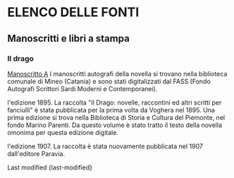 # ELENCO DELLE FONTI
## Manoscritti e libri a stampa

### Il drago
[Manoscritto A](/capuana/msviewer?docid=italian/capuana/ildrago/A) 
I manoscritti autografi della novella si trovano nella biblioteca comunale di Mineo (Catania) e sono stati digitalizzati dal FASS (Fondo Autografi Scrittori Sardi Moderni e Contemporanei).

l'edizione 1895. La raccolta "Il Drago: novelle, raccontini ed altri scritti per fanciulli" è stata pubblicata per la prima volta da Voghera nel 1895.
Una prima edizione si trova nella Biblioteca di Storia e Cultura del Piemonte, nel fondo Marino Parenti. Da questo volume
è stato tratto il testo della novella omonima per questa edizione digitale.

l'edizione 1907. La raccolta è stata nuovamente pubblicata nel 1907 dall'editore Paravia.

<p class=last-modified>Last modified {last-modified}</p>
